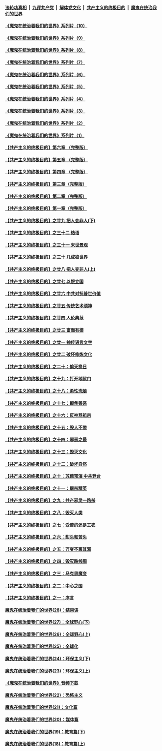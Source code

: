 

####  [法轮功真相](../../../../basic/blob/master/README.md?t=08300331) &nbsp;|&nbsp; [九评共产党](../../../../9ping.md/blob/master/README.md?t=08300331) &nbsp;|&nbsp; [解体党文化](../../../../jtdwh.md/blob/master/README.md?t=08300331)  &nbsp;|&nbsp; [共产主义的终极目的](../../../../gczydzjmd.md/blob/master/README.md?t=08300331) &nbsp;|&nbsp; [魔鬼在统治我们的世界](../../../../mgztzwmdsj.md/blob/master/README.md?t=08300331) 

#### [《魔鬼在统治着我们的世界》系列片（10）](../pages/nsc422/n12292670.md?t=08300331) 

#### [《魔鬼在统治着我们的世界》系列片（9）](../pages/nsc422/n12290859.md?t=08300331) 

#### [《魔鬼在统治着我们的世界》系列片（8）](../pages/nsc422/n12287445.md?t=08300331) 

#### [《魔鬼在统治着我们的世界》系列片（7）](../pages/nsc422/n12283425.md?t=08300331) 

#### [《魔鬼在统治着我们的世界》系列片（6）](../pages/nsc422/n12282314.md?t=08300331) 

#### [《魔鬼在统治着我们的世界》系列片（5）](../pages/nsc422/n12281419.md?t=08300331) 

#### [《魔鬼在统治着我们的世界》系列片（4）](../pages/nsc422/n12274024.md?t=08300331) 

#### [《魔鬼在统治着我们的世界》系列片（3）](../pages/nsc422/n12271322.md?t=08300331) 

#### [《魔鬼在统治着我们的世界》系列片（2）](../pages/nsc422/n12269049.md?t=08300331) 

#### [《魔鬼在统治着我们的世界》系列片（1）](../pages/nsc422/n12267575.md?t=08300331) 

#### [【共产主义的终极目的】第六章 （完整版）](../pages/nsc422/n11428913.md?t=08300331) 

#### [【共产主义的终极目的】第五章 （完整版）](../pages/nsc422/n11428912.md?t=08300331) 

#### [【共产主义的终极目的】第四章 （完整版）](../pages/nsc422/n11428907.md?t=08300331) 

#### [【共产主义的终极目的】第三章（完整版）](../pages/nsc422/n11428848.md?t=08300331) 

#### [【共产主义的终极目的】第二章（完整版）](../pages/nsc422/n11428831.md?t=08300331) 

#### [【共产主义的终极目的】第一章（完整版）](../pages/nsc422/n11417651.md?t=08300331) 

#### [【共产主义的终极目的】之廿九 把人变非人(下)](../pages/nsc422/n11344140.md?t=08300331) 

#### [【共产主义的终极目的】之三十二 结语](../pages/nsc422/n11360535.md?t=08300331) 

#### [【共产主义的终极目的】之三十一 末世景观](../pages/nsc422/n11351129.md?t=08300331) 

#### [【共产主义的终极目的】之三十 几成狼世界](../pages/nsc422/n11348280.md?t=08300331) 

#### [【共产主义的终极目的】之廿八 把人变非人(上)](../pages/nsc422/n11340492.md?t=08300331) 

#### [【共产主义的终极目的】之廿七 以恨立国](../pages/nsc422/n11336944.md?t=08300331) 

#### [【共产主义的终极目的】之廿六 中共对抗普世价值](../pages/nsc422/n11324785.md?t=08300331) 

#### [【共产主义的终极目的】之廿五 传统艺术颂神](../pages/nsc422/n11296396.md?t=08300331) 

#### [【共产主义的终极目的】之廿四 人伦典范](../pages/nsc422/n11296397.md?t=08300331) 

#### [【共产主义的终极目的】之廿三 富而有德](../pages/nsc422/n11283598.md?t=08300331) 

#### [【共产主义的终极目的】之廿一 神传语言文字](../pages/nsc422/n11263265.md?t=08300331) 

#### [【共产主义的终极目的】之廿二 破坏修炼文化](../pages/nsc422/n11245728.md?t=08300331) 

#### [【共产主义的终极目的】之二十：偷天换日](../pages/nsc422/n11238846.md?t=08300331) 

#### [【共产主义的终极目的】之十九：打开地狱门](../pages/nsc422/n11206376.md?t=08300331) 

#### [【共产主义的终极目的】之十八：柔性洗脑](../pages/nsc422/n11199994.md?t=08300331) 

#### [【共产主义的终极目的】之十七：颠倒善恶](../pages/nsc422/n11179782.md?t=08300331) 

#### [【共产主义的终极目的】之十六：反神骂祖宗](../pages/nsc422/n11166798.md?t=08300331) 

#### [【共产主义的终极目的】之十五：毁人不倦](../pages/nsc422/n11166792.md?t=08300331) 

#### [【共产主义的终极目的】之十四：邪恶之最](../pages/nsc422/n11150249.md?t=08300331) 

#### [【共产主义的终极目的】之十三：毁灭文化](../pages/nsc422/n11135227.md?t=08300331) 

#### [【共产主义的终极目的】之十二：破坏自然](../pages/nsc422/n11135214.md?t=08300331) 

#### [【共产主义的终极目的】之十：苏俄预演 中共登台](../pages/nsc422/n11118424.md?t=08300331) 

#### [【共产主义的终极目的】之十一：屠杀精英](../pages/nsc422/n11118442.md?t=08300331) 

#### [【共产主义的终极目的】之九：共产邪灵一路杀](../pages/nsc422/n11114139.md?t=08300331) 

#### [【共产主义的终极目的】之八：毁灭人类](../pages/nsc422/n11108503.md?t=08300331) 

#### [【共产主义的终极目的】之七：受苦的还是工农](../pages/nsc422/n11101809.md?t=08300331) 

#### [【共产主义的终极目的】之六：甜头和苦头](../pages/nsc422/n11096971.md?t=08300331) 

#### [【共产主义的终极目的】之五：万变不离其邪](../pages/nsc422/n11091285.md?t=08300331) 

#### [【共产主义的终极目的】之四：毁灭路线图](../pages/nsc422/n11086284.md?t=08300331) 

#### [【共产主义的终极目的】之三：马克思魔变](../pages/nsc422/n11061941.md?t=08300331) 

#### [【共产主义的终极目的】之二：中心之国](../pages/nsc422/n11047728.md?t=08300331) 

#### [【共产主义的终极目的】之一：序言](../pages/nsc422/n11086077.md?t=08300331) 

#### [魔鬼在统治着我们的世界(28)：结束语](../pages/nsc422/n10936246.md?t=08300331) 

#### [魔鬼在统治着我们的世界(27)：全球野心(下)](../pages/nsc422/n10928319.md?t=08300331) 

#### [魔鬼在统治着我们的世界(26)：全球野心(上)](../pages/nsc422/n10900318.md?t=08300331) 

#### [魔鬼在统治着我们的世界(25)：全球化](../pages/nsc422/n10788205.md?t=08300331) 

#### [魔鬼在统治着我们的世界(24)：环保主义(下)](../pages/nsc422/n10695307.md?t=08300331) 

#### [魔鬼在统治着我们的世界(23)：环保主义(上)](../pages/nsc422/n10688613.md?t=08300331) 

#### [《魔鬼在统治着我们的世界》音频下载](../pages/nsc422/n10635553.md?t=08300331) 

#### [魔鬼在统治着我们的世界(22)：恐怖主义](../pages/nsc422/n10614727.md?t=08300331) 

#### [魔鬼在统治着我们的世界(21)：文化篇](../pages/nsc422/n10597706.md?t=08300331) 

#### [魔鬼在统治着我们的世界(20)：媒体篇](../pages/nsc422/n10586579.md?t=08300331) 

#### [魔鬼在统治着我们的世界(19)：教育篇(下)](../pages/nsc422/n10564808.md?t=08300331) 

#### [魔鬼在统治着我们的世界(18)：教育篇(上)](../pages/nsc422/n10526970.md?t=08300331) 

